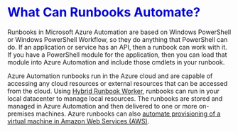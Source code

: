 <h1><strong><span style="color: #0000CD;">What Can Runbooks Automate?</span></strong></h1>

Runbooks in Microsoft Azure Automation are based on Windows PowerShell or Windows PowerShell Workflow, so they do anything that PowerShell can do. If an application or service has an API, then a runbook can work with it. If you have a PowerShell module for the application, then you can load that module into Azure Automation and include those cmdlets in your runbook. 

Azure Automation runbooks run in the Azure cloud and are capable of accessing any cloud resources or external resources that can be accessed from the cloud. Using [Hybrid Runbook Worker](https://docs.microsoft.com/en-us/azure/automation/automation-hybrid-runbook-worker), runbooks can run in your local datacenter to manage local resources. The runbooks are stored and managed in Azure Automation and then delivered to one or more on-premises machines. Azure runbooks can also [automate provisioning of a virtual machine in Amazon Web Services (AWS)](https://docs.microsoft.com/en-us/azure/automation/automation-scenario-aws-deployment).
